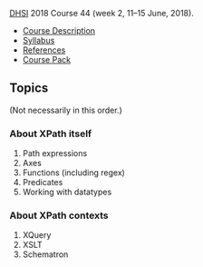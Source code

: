 [DHSI](http://dhsi.org) 2018 Course 44 (week 2, 11–15 June, 2018).

* [Course Description](dhsi-XPath_CourseDescription.md) 
* [Syllabus](Syllabus.md)
* [References](References.md)
* [Course Pack](XPath_coursepak.pdf)

## Topics

(Not necessarily in this order.)

### About XPath itself

1. Path expressions
1. Axes
1. Functions (including regex)
1. Predicates
1. Working with datatypes

### About XPath contexts

1. XQuery
1. XSLT
1. Schematron

